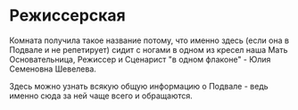 # Режиссерская

Комната получила такое название потому, что именно здесь (если она в Подвале и не репетирует) сидит с ногами в одном из кресел наша Мать Основательница, Режиссер и Сценарист "в одном флаконе" - Юлия Семеновна Шевелева. 

Здесь можно узнать всякую общую информацию о Подвале - ведь именно сюда за ней чаще всего и обращаются.
